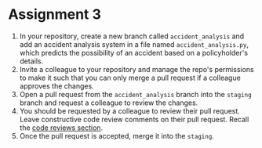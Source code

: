 # Assignment 3

1. In your repository, create a new branch called `accident_analysis` and add an accident analysis system in a file named `accident_analysis.py`, which predicts the possibility of an accident based on a policyholder's details. 
2. Invite a colleague to your repository and manage the repo's permissions to make it such that you can only merge a pull request if a colleague approves the changes. 
3. Open a pull request from the `accident_analysis` branch into the `staging` branch and request a colleague to review the changes.
4. You should be requested by a colleague to review their pull request. Leave constructive code review comments on their pull request. Recall the [code reviews section](https://github.com/DareData/lp-foundations/blob/main/05_assessing_code_quality/2_code_reviews.md).
5. Once the pull request is accepted, merge it into the `staging`.